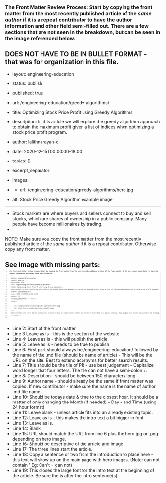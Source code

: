 ### The Front Matter Review Process: Start by copying the front matter from the most recently published article of the *same author* if it is a repeat contributor to have the author information and other field semi-filled out. There are a few sections that are not seen in the breakdown, but can be seen in the image referenced below. 

DOES NOT HAVE TO BE IN BULLET FORMAT - that was for organization in this file.
 ---
- layout: engineering-education
- status: publish
- published: true
- url: /engineering-education/greedy-algorithms/
- title: Optimizing Stock Price Profit using Greedy Algorithms
- description: In this article we will explore the greedy algorithm approach to obtain the maximum profit given a list of indices when optimizing a stock price profit program.
- author: lalithnarayan-c
- date: 2020-12-15T00:00:00-18:00
- topics: []
- excerpt_separator: <!--more-->
- images:

-  - url: /engineering-education/greedy-algorithms/hero.jpg
-    alt: Stock Price Greedy Algorithm example image
- ---
- Stock markets are where buyers and sellers connect to buy and sell stocks, which are shares of ownership in a public company. Many people have become millionaires by trading.
- <!--more-->

NOTE: Make sure you copy the front matter from the most recently published article of the *same author* if it is a repeat contributor. Otherwise copy any front matter.

See image with missing parts:
![Front Matter Image](/images/frontmatter.JPG)
---

- Line 2: Start of the front matter
- Line 3  Leave as is - this is the section of the website
- Line 4: Leave as is - this will publish the article
- Line 5: Leave as is - needs to be true to publish
- Line 6: First part should always be /engineering-education/ followed by the name of the .md file (should be name of article) - This will be the URL on the site. Best to extend acornyms for better search results.
- Line 7: Title should be the tile of PR - use best judgement - Capitalize word longer that four letters. The tile can not have a semi-colon `:`.
- Line 8: Description - should be between 150 characters long
- Line 9: Author name - should already be the same if front matter was copied. If new contributor - make sure the name is the name of author .md file name.
- Line 10: Should be todays date & time to the closest hour. It should be a matter of only changing the Month (if needed) - Day - and Time (using 24 hour format)
- Line 11: Leave blank - unless article fits into an already existing topic.
- Line 12: Leave as is - this makes the intro text a bit bigger in font.
- Line 13: Leave as is.
- Line 14: Blank
- Line 15: URL should match the URL from line 6 plus the hero.jpg or .png depending on hero image.
- Line 16: Should be descriptive of the article and image
- Line 17: The three lines start the article.
- Line 18: Copy a sentence or two from the introduction to place here - this text will show up on the main page with hero images. (Note: can not contain ' Eg: Can't = can not)
- Line 19: This closes the large font for the intro text at the beginning of the article. Be sure the <!--more--> is after the intro sentence(s).
